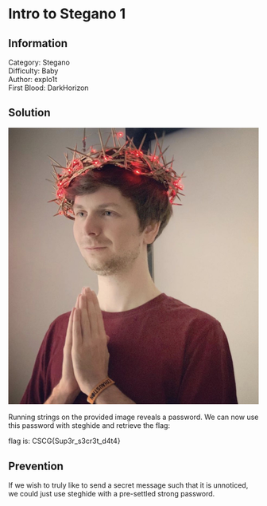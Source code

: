 # Intro to Stegano 1

## Information
Category: Stegano   
Difficulty: Baby   
Author: explo1t   
First Blood: DarkHorizon   

## Solution

![](chall.jpg)


Running strings on the provided image reveals a password. We can now use this password with steghide and retrieve the flag:

flag is: CSCG{Sup3r_s3cr3t_d4t4}

## Prevention

 If we wish to truly like to send a secret message such that it is unnoticed, we could just use steghide with a pre-settled strong password.
